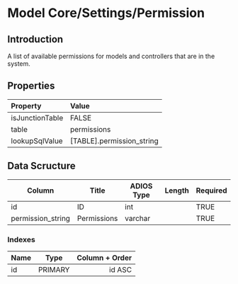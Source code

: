 # Model Core/Settings/Permission

## Introduction

A list of available permissions for models and controllers that are in the system.

## Properties

| Property        | Value                       |
| :-------------- | :-------------------------- |
| isJunctionTable | FALSE                       |
| table           | permissions                 |
| lookupSqlValue  | [TABLE].permission_string |

## Data Scructure

| Column            | Title       | ADIOS Type | Length | Required |
| ----------------- | ----------- | ---------- | ------ | -------- |
| id                | ID          | int        |        | TRUE     |
| permission_string | Permissions | varchar    |        | TRUE     |

### Indexes

| Name |  Type   | Column + Order |
| :--- | :-----: | -------------: |
| id   | PRIMARY |         id ASC |
